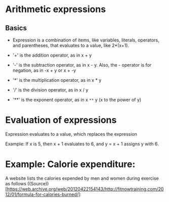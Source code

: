 # Arithmetic expressions
## Basics
* Expression is a combination of items, like variables, literals, operators, and parentheses, that evaluates to a value, like 2*(x+1).

* '+' is the addition operator, as in x + y
* '-' is the subtraction operator, as in x - y. Also, the - operator is for negation, as in -x + y or x + -y
* '*' is the multiplication operator, as in x * y
* '/' is the division operator, as in x / y
* '**' is the exponent operator, as in x `**` y (x to the power of y)

# Evaluation of expressions
Expression evaluates to a value, which replaces the expression

Example:
	If x is 5, then x + 1 evaluates to 6, and y = x + 1 assigns y with 6.
	
	
# Example: Calorie expenditure:
A website lists the calories expended by men and women during exercise as follows ((Source))[https://web.archive.org/web/20120422154143/http://fitnowtraining.com/2012/01/formula-for-calories-burned/]: